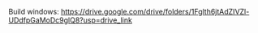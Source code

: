 Build windows:
https://drive.google.com/drive/folders/1Fglth6jtAdZIVZl-UDdfpGaMoDc9glQ8?usp=drive_link
